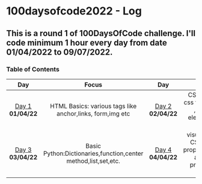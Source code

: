 # 100daysofcode2022 - Log

## This is a round 1 of 100DaysOfCode challenge. I'll code minimum 1 hour every day from date 01/04/2022 to 09/07/2022.
<a name="toc"></a>
### Table of Contents 
|Day|Focus|Day|Focus|
|:---:|:-----:|:---:|:-----:|
|[Day 1](#day-1) **01/04/22**| HTML Basics: various tags like anchor,links, form,img etc|[Day 2](#day-2) **02/04/22**| CSS Basics:linking css file,about classes ,id,various css element and much more|
|[Day 3](#day-3) **03/04/22**| Basic Python:Dictionaries,function,center method,list,set,etc.|[Day 4](#day-4) **04/04/22**| visual Design using CSS:box shadow property,@keyframes and animation property,z-index value etc.|
